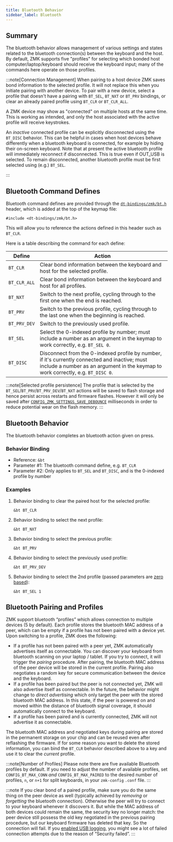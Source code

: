 ```yaml
---
title: Bluetooth Behavior
sidebar_label: Bluetooth
---
```


## Summary

The bluetooth behavior allows management of various settings and states related to the bluetooth connection(s)
between the keyboard and the host. By default, ZMK supports five "profiles" for selecting which bonded host
computer/laptop/keyboard should receive the keyboard input; many of the commands here operate on those profiles.

:::note[Connection Management]
When pairing to a host device ZMK saves bond information to the selected
profile. It will not replace this when you initiate pairing with another device.
To pair with a new device, select a profile that doesn't have a pairing with `BT_SEL`, `BT_NXT` or
`BT_PRV` bindings, or clear an already paired profile using `BT_CLR` or `BT_CLR_ALL`.

A ZMK device may show as "connected" on multiple hosts at the same time. This is working as intended, and only the host associated with the active profile will receive keystrokes.

An _inactive_ connected profile can be explicitly disconnected using the `BT_DISC` behavior. This can be helpful in
cases when host devices behave differently when a bluetooth keyboard is connected, for example by hiding their on-screen
keyboard. Note that at present the active bluetooth profile will immediately reconnect if disconnected. This is true
even if OUT_USB is selected. To remain disconnected, another bluetooth profile must be first selected using (e.g.)
`BT_SEL`.

:::

## Bluetooth Command Defines

Bluetooth command defines are provided through the [`dt-bindings/zmk/bt.h`](https://github.com/zmkfirmware/zmk/blob/main/app/include/dt-bindings/zmk/bt.h) header,
which is added at the top of the keymap file:

```dts
#include <dt-bindings/zmk/bt.h>
```

This will allow you to reference the actions defined in this header such as `BT_CLR`.

Here is a table describing the command for each define:

| Define       | Action                                                                                                                                                                             |
| ------------ | ---------------------------------------------------------------------------------------------------------------------------------------------------------------------------------- |
| `BT_CLR`     | Clear bond information between the keyboard and host for the selected profile.                                                                                                     |
| `BT_CLR_ALL` | Clear bond information between the keyboard and host for all profiles.                                                                                                             |
| `BT_NXT`     | Switch to the next profile, cycling through to the first one when the end is reached.                                                                                              |
| `BT_PRV`     | Switch to the previous profile, cycling through to the last one when the beginning is reached.                                                                                     |
| `BT_PRV_DEV` | Switch to the previously used profile.                                                                                                                                             |
| `BT_SEL`     | Select the 0-indexed profile by number; must include a number as an argument in the keymap to work correctly, e.g. `BT_SEL 0`.                                                     |
| `BT_DISC`    | Disconnect from the 0-indexed profile by number, if it's currently connected and inactive; must include a number as an argument in the keymap to work correctly, e.g. `BT_DISC 0`. |

:::note[Selected profile persistence]
The profile that is selected by the `BT_SEL`/`BT_PRV`/`BT_PRV_DEV`/`BT_NXT` actions will be saved to flash storage and hence persist across restarts and firmware flashes.
However it will only be saved after [`CONFIG_ZMK_SETTINGS_SAVE_DEBOUNCE`](../../config/system.md#general) milliseconds in order to reduce potential wear on the flash memory.
:::

## Bluetooth Behavior

The bluetooth behavior completes an bluetooth action given on press.

### Behavior Binding

- Reference: `&bt`
- Parameter #1: The bluetooth command define, e.g. `BT_CLR`
- Parameter #2: Only applies to `BT_SEL` and `BT_DISC`, and is the 0-indexed profile by number

### Examples

1. Behavior binding to clear the paired host for the selected profile:

   ```dts
   &bt BT_CLR
   ```

1. Behavior binding to select the next profile:

   ```dts
   &bt BT_NXT
   ```

1. Behavior binding to select the previous profile:

   ```dts
   &bt BT_PRV
   ```

1. Behavior binding to select the previously used profile:

   ```dts
   &bt BT_PRV_DEV
   ```

1. Behavior binding to select the 2nd profile (passed parameters are [zero based](https://en.wikipedia.org/wiki/Zero-based_numbering)):

   ```dts
   &bt BT_SEL 1
   ```

## Bluetooth Pairing and Profiles

ZMK support bluetooth “profiles” which allows connection to multiple devices (5 by default). Each profile stores the bluetooth MAC address of a peer, which can be empty if a profile has not been paired with a device yet. Upon switching to a profile, ZMK does the following:

- If a profile has not been paired with a peer yet, ZMK automatically advertises itself as connectable. You can discover your keyboard from bluetooth scanning on your laptop / tablet. If you try to connect, it will trigger the _pairing_ procedure. After pairing, the bluetooth MAC address of the peer device will be stored in the current profile. Pairing also negotiates a random key for secure communication between the device and the keyboard.
- If a profile has been paired but the peer is not connected yet, ZMK will also advertise itself as connectable. In the future, the behavior might change to _direct advertising_ which only target the peer with the stored bluetooth MAC address. In this state, if the peer is powered on and moved within the distance of bluetooth signal coverage, it should automatically connect to the keyboard.
- If a profile has been paired and is currently connected, ZMK will not advertise it as connectable.

The bluetooth MAC address and negotiated keys during pairing are stored in the permanent storage on your chip and can be reused even after reflashing the firmware. If for some reason you want to delete the stored information, you can bind the `BT_CLR` behavior described above to a key and use it to clear the _current_ profile.

:::note[Number of Profiles]
Please note there are five available Bluetooth profiles by default. If you need to adjust the number of available profiles, set `CONFIG_BT_MAX_CONN` _and_ `CONFIG_BT_MAX_PAIRED` to the desired number of profiles, `n`, or `n+1` for split keyboards, in your `zmk-config` `.conf` file.
:::

:::note
If you clear bond of a paired profile, make sure you do the same thing on the peer device as well (typically achieved by _removing_ or _forgetting_ the bluetooth connection). Otherwise the peer will try to connect to your keyboard whenever it discovers it. But while the MAC address of both devices could remain the same, the security key no longer match: the peer device still possess the old key negotiated in the previous pairing procedure, but our keyboard firmware has deleted that key. So the connection will fail. If you [enabled USB logging](../../development/usb-logging.mdx), you might see a lot of failed connection attempts due to the reason of “Security failed”.
:::

